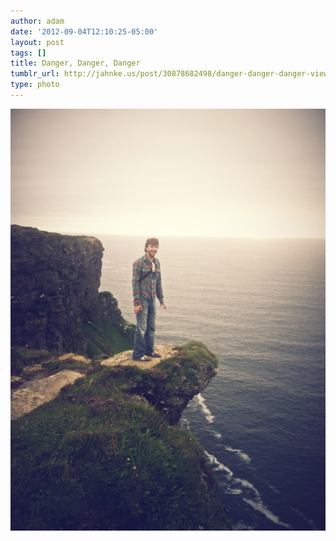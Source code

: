 ```yaml
---
author: adam
date: '2012-09-04T12:10:25-05:00'
layout: post
tags: []
title: Danger, Danger, Danger
tumblr_url: http://jahnke.us/post/30878682498/danger-danger-danger-view-on-path
type: photo
---
```


![](/media/tumblr_m9u7tfw4dM1qga9s2o1_1280.jpg)
